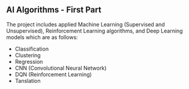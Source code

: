 ## AI Algorithms - First Part
The project includes applied Machine Learning (Supervised and Unsupervised), Reinforcement Learning algorithms, and Deep Learning models which are as follows:
* Classification
* Clustering
* Regression
* CNN (Convolutional Neural Network)
* DQN (Reinforcement Learning)
* Tanslation
